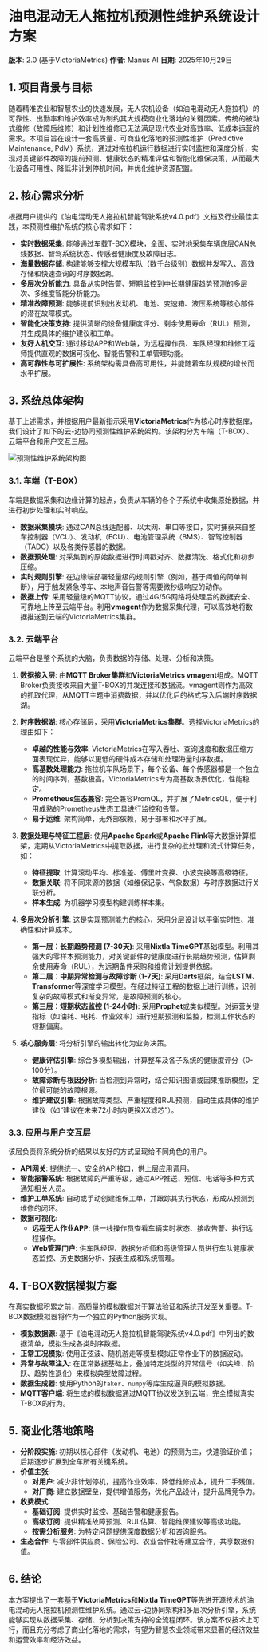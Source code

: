 # 油电混动无人拖拉机预测性维护系统设计方案

**版本**: 2.0 (基于VictoriaMetrics)
**作者**: Manus AI
**日期**: 2025年10月29日

## 1. 项目背景与目标

随着精准农业和智慧农业的快速发展，无人农机设备（如油电混动无人拖拉机）的可靠性、出勤率和维护效率成为制约其大规模商业化落地的关键因素。传统的被动式维修（故障后维修）和计划性维修已无法满足现代农业对高效率、低成本运营的需求。本项目旨在设计一套高质量、可商业化落地的预测性维护（Predictive Maintenance, PdM）系统，通过对拖拉机运行数据进行实时监控和深度分析，实现对关键部件故障的提前预测、健康状态的精准评估和智能化维保决策，从而最大化设备可用性、降低非计划停机时间，并优化维护资源配置。

## 2. 核心需求分析

根据用户提供的《油电混动无人拖拉机智能驾驶系统v4.0.pdf》文档及行业最佳实践，本预测性维护系统的核心需求如下：

- **实时数据采集**: 能够通过车载T-BOX模块，全面、实时地采集车辆底层CAN总线数据、智驾系统状态、传感器健康度及故障日志。
- **海量数据存储**: 构建能够支撑大规模车队（数千台级别）数据并发写入、高效存储和快速查询的时序数据湖。
- **多层次分析能力**: 具备从实时告警、短期监控到中长期健康趋势预测的多层次、多维度智能分析能力。
- **精准故障预测**: 能够提前识别出发动机、电池、变速箱、液压系统等核心部件的潜在故障模式。
- **智能化决策支持**: 提供清晰的设备健康度评分、剩余使用寿命（RUL）预测，并生成具体的维护建议和工单。
- **友好人机交互**: 通过移动APP和Web端，为远程操作员、车队经理和维修工程师提供直观的数据可视化、智能告警和工单管理功能。
- **高可靠性与可扩展性**: 系统架构需具备高可用性，并能随着车队规模的增长而水平扩展。

## 3. 系统总体架构

基于上述需求，并根据用户最新指示采用**VictoriaMetrics**作为核心时序数据库，我们设计了如下的云-边协同预测性维护系统架构。该架构分为车端（T-BOX）、云端平台和用户交互三层。

![预测性维护系统架构图](predictive_maintenance_architecture_victoriametrics.png)

### 3.1. 车端（T-BOX）

车端是数据采集和边缘计算的起点，负责从车辆的各个子系统中收集原始数据，并进行初步处理和实时响应。

- **数据采集模块**: 通过CAN总线适配器、以太网、串口等接口，实时捕获来自整车控制器（VCU）、发动机（ECU）、电池管理系统（BMS）、智驾控制器（TADC）以及各类传感器的数据。
- **数据预处理**: 对采集到的原始数据进行时间戳对齐、数据清洗、格式化和初步压缩。
- **实时规则引擎**: 在边缘端部署轻量级的规则引擎（例如，基于阈值的简单判断），用于触发紧急停车、本地声音告警等需要微秒级响应的动作。
- **数据上传**: 采用轻量级的MQTT协议，通过4G/5G网络将处理后的数据安全、可靠地上传至云端平台。利用**vmagent**作为数据采集代理，可以高效地将数据推送到云端的VictoriaMetrics集群。

### 3.2. 云端平台

云端平台是整个系统的大脑，负责数据的存储、处理、分析和决策。

1.  **数据接入层**: 由**MQTT Broker集群**和**VictoriaMetrics vmagent**组成。MQTT Broker负责接收来自大量T-BOX的并发连接和数据流。vmagent则作为高效的抓取代理，从MQTT主题中消费数据，并以优化后的格式写入后端时序数据湖。

2.  **时序数据湖**: 核心存储层，采用**VictoriaMetrics集群**。选择VictoriaMetrics的理由如下：
    *   **卓越的性能与效率**: VictoriaMetrics在写入吞吐、查询速度和数据压缩方面表现优异，能够以更低的硬件成本存储和处理海量时序数据。
    *   **高基数处理能力**: 拖拉机车队场景下，每个设备、每个传感器都是一个独立的时间序列，基数极高。VictoriaMetrics专为高基数场景优化，性能稳定。
    *   **Prometheus生态兼容**: 完全兼容PromQL，并扩展了MetricsQL，便于利用成熟的Prometheus生态工具进行监控和告警。
    - **易于运维**: 架构简单，无外部依赖，易于部署和水平扩展。

3.  **数据处理与特征工程层**: 使用**Apache Spark**或**Apache Flink**等大数据计算框架，定期从VictoriaMetrics中提取数据，进行复杂的批处理和流式计算任务，如：
    *   **特征提取**: 计算滚动平均、标准差、傅里叶变换、小波变换等高级特征。
    - **数据关联**: 将不同来源的数据（如维保记录、气象数据）与时序数据进行关联分析。
    *   **样本生成**: 为机器学习模型构建训练样本集。

4.  **多层次分析引擎**: 这是实现预测能力的核心，采用分层设计以平衡实时性、准确性和计算成本。
    *   **第一层：长期趋势预测 (7-30天)**: 采用**Nixtla TimeGPT**基础模型。利用其强大的零样本预测能力，对关键部件的健康度进行长期趋势预测，估算剩余使用寿命（RUL），为远期备件采购和维修计划提供依据。
    *   **第二层：中期异常检测与故障诊断 (1-7天)**: 采用**Darts**框架，结合**LSTM、Transformer**等深度学习模型。在经过特征工程的数据上进行训练，识别复杂的故障模式和渐变异常，是故障预测的核心。
    *   **第三层：短期状态监控 (1-24小时)**: 采用**Prophet**或类似模型。对运营关键指标（如油耗、电耗、作业效率）进行短期预测和监控，检测工作状态的短期偏离。

5.  **核心服务层**: 将分析引擎的输出转化为业务决策。
    *   **健康评估引擎**: 综合多模型输出，计算整车及各子系统的健康度评分（0-100分）。
    *   **故障诊断与根因分析**: 当检测到异常时，结合知识图谱或因果推断模型，定位最可能的故障根源。
    *   **维护建议引擎**: 根据故障类型、严重程度和RUL预测，自动生成具体的维护建议（如“建议在未来72小时内更换XX滤芯”）。

### 3.3. 应用与用户交互层

该层负责将系统分析的结果以友好的方式呈现给不同角色的用户。

- **API网关**: 提供统一、安全的API接口，供上层应用调用。
- **智能报警系统**: 根据故障的严重等级，通过APP推送、短信、电话等多种方式通知相关人员。
- **维护工单系统**: 自动或手动创建维保工单，并跟踪其执行状态，形成从预测到维修的闭环。
- **数据可视化**: 
  - **远程无人作业APP**: 供一线操作员查看车辆实时状态、接收告警、执行远程操作。
  - **Web管理门户**: 供车队经理、数据分析师和高级管理人员进行车队健康状态监控、历史数据分析、报表生成和系统管理。

## 4. T-BOX数据模拟方案

在真实数据积累之前，高质量的模拟数据对于算法验证和系统开发至关重要。T-BOX数据模拟器将作为一个独立的Python服务实现。

- **模拟数据源**: 基于《油电混动无人拖拉机智能驾驶系统v4.0.pdf》中列出的数据清单，模拟生成各类时序数据。
- **正常工况模拟**: 使用正弦波、随机游走等模型模拟正常作业下的数据波动。
- **异常与故障注入**: 在正常数据基础上，叠加特定类型的异常信号（如尖峰、阶跃、趋势性退化）来模拟典型故障过程。
- **数据生成器**: 使用Python的`faker`、`numpy`等库生成逼真的模拟数据。
- **MQTT客户端**: 将生成的模拟数据通过MQTT协议发送到云端，完全模拟真实T-BOX的行为。

## 5. 商业化落地策略

- **分阶段实施**: 初期以核心部件（发动机、电池）的预测为主，快速验证价值；后期逐步扩展到全车所有关键系统。
- **价值主张**: 
  - **对用户**: 减少非计划停机，提高作业效率，降低维修成本，提升二手残值。
  - **对厂商**: 建立数据壁垒，提供增值服务，优化产品设计，提升品牌竞争力。
- **收费模式**: 
  - **基础订阅**: 提供实时监控、基础告警和健康报告。
  - **高级订阅**: 提供精准故障预测、RUL估算、智能维保建议等高级功能。
  - **按需分析服务**: 为特定问题提供深度数据分析和咨询服务。
- **生态合作**: 与零部件供应商、保险公司、农业合作社等建立合作，共享数据价值。

## 6. 结论

本方案提出了一套基于**VictoriaMetrics**和**Nixtla TimeGPT**等先进开源技术的油电混动无人拖拉机预测性维护系统。通过云-边协同架构和多层次分析引擎，系统能够实现从数据采集、存储、分析到决策支持的全流程闭环。该方案不仅技术上可行，而且充分考虑了商业化落地的需求，有望为智慧农业领域带来显著的经济效益和运营效率和经济效益。
